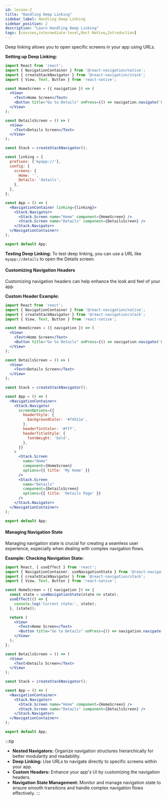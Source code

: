 ```yaml
---
id: lesson-2
title: "Handling Deep Linking"
sidebar_label: Handling Deep Linking
sidebar_position: 2
description: "Learn Handling Deep Linking"
tags: [courses,intermediate-level,Rect Native,Introduction]
--- 
```

 
 

Deep linking allows you to open specific screens in your app using URLs.

**Setting up Deep Linking:**

```jsx
import React from 'react';
import { NavigationContainer } from '@react-navigation/native';
import { createStackNavigator } from '@react-navigation/stack';
import { View, Text, Button } from 'react-native';

const HomeScreen = ({ navigation }) => (
  <View>
    <Text>Home Screen</Text>
    <Button title="Go to Details" onPress={() => navigation.navigate('Details')} />
  </View>
);

const DetailsScreen = () => (
  <View>
    <Text>Details Screen</Text>
  </View>
);

const Stack = createStackNavigator();

const linking = {
  prefixes: ['myapp://'],
  config: {
    screens: {
      Home: '',
      Details: 'details',
    },
  },
};

const App = () => (
  <NavigationContainer linking={linking}>
    <Stack.Navigator>
      <Stack.Screen name="Home" component={HomeScreen} />
      <Stack.Screen name="Details" component={DetailsScreen} />
    </Stack.Navigator>
  </NavigationContainer>
);

export default App;
```

**Testing Deep Linking:**
To test deep linking, you can use a URL like `myapp://details` to open the Details screen.

#### Customizing Navigation Headers

Customizing navigation headers can help enhance the look and feel of your app.

**Custom Header Example:**

```jsx
import React from 'react';
import { NavigationContainer } from '@react-navigation/native';
import { createStackNavigator } from '@react-navigation/stack';
import { View, Text, Button } from 'react-native';

const HomeScreen = ({ navigation }) => (
  <View>
    <Text>Home Screen</Text>
    <Button title="Go to Details" onPress={() => navigation.navigate('Details')} />
  </View>
);

const DetailsScreen = () => (
  <View>
    <Text>Details Screen</Text>
  </View>
);

const Stack = createStackNavigator();

const App = () => (
  <NavigationContainer>
    <Stack.Navigator
      screenOptions={{
        headerStyle: {
          backgroundColor: '#f4511e',
        },
        headerTintColor: '#fff',
        headerTitleStyle: {
          fontWeight: 'bold',
        },
      }}
    >
      <Stack.Screen
        name="Home"
        component={HomeScreen}
        options={{ title: 'My Home' }}
      />
      <Stack.Screen
        name="Details"
        component={DetailsScreen}
        options={{ title: 'Details Page' }}
      />
    </Stack.Navigator>
  </NavigationContainer>
);

export default App;
```

#### Managing Navigation State

Managing navigation state is crucial for creating a seamless user experience, especially when dealing with complex navigation flows.

**Example: Checking Navigation State:**

```jsx
import React, { useEffect } from 'react';
import { NavigationContainer, useNavigationState } from '@react-navigation/native';
import { createStackNavigator } from '@react-navigation/stack';
import { View, Text, Button } from 'react-native';

const HomeScreen = ({ navigation }) => {
  const state = useNavigationState(state => state);
  useEffect(() => {
    console.log('Current state:', state);
  }, [state]);

  return (
    <View>
      <Text>Home Screen</Text>
      <Button title="Go to Details" onPress={() => navigation.navigate('Details')} />
    </View>
  );
};

const DetailsScreen = () => (
  <View>
    <Text>Details Screen</Text>
  </View>
);

const Stack = createStackNavigator();

const App = () => (
  <NavigationContainer>
    <Stack.Navigator>
      <Stack.Screen name="Home" component={HomeScreen} />
      <Stack.Screen name="Details" component={DetailsScreen} />
    </Stack.Navigator>
  </NavigationContainer>
);

export default App;
``` 
:::tip
- **Nested Navigators:** Organize navigation structures hierarchically for better modularity and readability.
- **Deep Linking:** Use URLs to navigate directly to specific screens within your app.
- **Custom Headers:** Enhance your app's UI by customizing the navigation headers.
- **Navigation State Management:** Monitor and manage navigation state to ensure smooth transitions and handle complex navigation flows effectively.
:::
